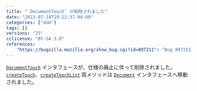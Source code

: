 ```yaml
---
title: "`DocumentTouch` が削除されました"
date: "2013-07-14T19:12:37-04:00"
categories: ["dom"]
tags: []
versions: "25"
cclicense: "BY-SA 3.0"
references:
    "https://bugzilla.mozilla.org/show_bug.cgi?id=897211": "Bug 897211 – Remove nsIDOMDocumentTouch"
---
```

[`DocumentTouch`](https://developer.mozilla.org/ja/docs/Web/API/DocumentTouch) インタフェースが、仕様の廃止に伴って削除されました。[`createTouch`](https://developer.mozilla.org/ja/docs/Web/API/DocumentTouch.createTouch)、[`createTouchList`](https://developer.mozilla.org/ja/docs/Web/API/DocumentTouch.createTouchList) 両メソッドは [`Document`](https://developer.mozilla.org/ja/docs/Web/API/Document) インタフェースへ移動されました。
